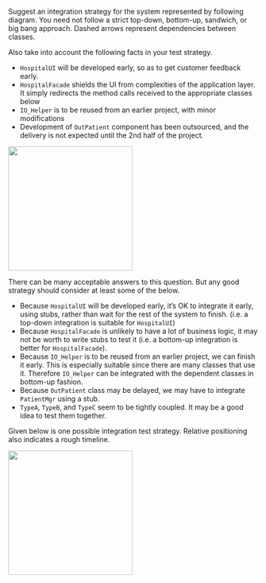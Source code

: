 <panel header=":lock::key: Suggest an integration strategy">
<question has-input="true">

Suggest an integration strategy for the system represented by following diagram. You need not follow a strict top-down, bottom-up, sandwich, or big bang approach. Dashed arrows represent dependencies between classes.

Also take into account the following facts in your test strategy.

* `HospitalUI` will be developed early, so as to get customer feedback early.
* `HospitalFacade` shields the UI from complexities of the application layer. It simply redirects the method calls received to the appropriate classes below
* `IO_Helper` is to be reused from an earlier project, with minor modifications
* Development of `OutPatient` component has been outsourced, and the delivery is not expected until the 2nd half of the project.

<img src="{{baseUrl}}/integration/approaches/topDownVsBottomUp/images/hospital.png" height="250" />
<p/>

<div slot="answer">

There can be many acceptable answers to this question. But any good strategy should consider at least some of the below.

* Because `HospitalUI` will be developed early, it’s OK to integrate it early, using stubs, rather than wait for the rest of the system to finish. (i.e. a top-down integration is suitable for `HospitalUI`)
* Because `HospitalFacade` is unlikely to have a lot of business logic, it may not be worth to write stubs to test it (i.e. a bottom-up integration is better for `HospitalFacade`).
* Because `IO_Helper` is to be reused from an earlier project, we can finish it early. This is especially suitable since there are many classes that use it. Therefore `IO_Helper` can be integrated with the dependent classes in bottom-up fashion.
* Because `OutPatient` class may be delayed, we may have to integrate `PatientMgr` using a stub.
* `TypeA`, `TypeB`, and `TypeC` seem to be tightly coupled. It may be a good idea to test them together.

Given below is one possible integration test strategy. Relative positioning also indicates a rough timeline.

<img src="{{baseUrl}}/integration/approaches/topDownVsBottomUp/images/hospitalIntegration.png" height="250" />
<p/>

</div>
</question>
</panel>

